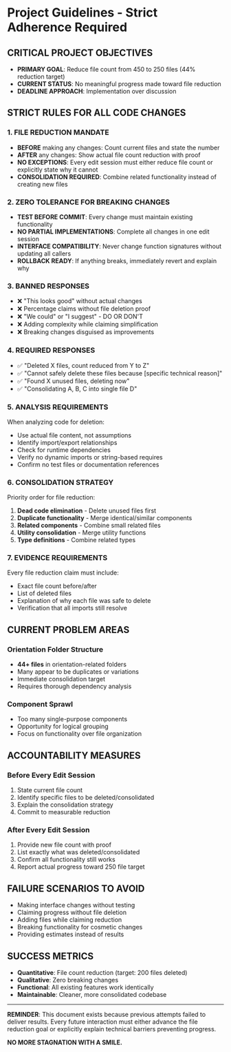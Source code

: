 
# Project Guidelines - Strict Adherence Required

## CRITICAL PROJECT OBJECTIVES
- **PRIMARY GOAL**: Reduce file count from 450 to 250 files (44% reduction target)
- **CURRENT STATUS**: No meaningful progress made toward file reduction
- **DEADLINE APPROACH**: Implementation over discussion

## STRICT RULES FOR ALL CODE CHANGES

### 1. FILE REDUCTION MANDATE
- **BEFORE** making any changes: Count current files and state the number
- **AFTER** any changes: Show actual file count reduction with proof
- **NO EXCEPTIONS**: Every edit session must either reduce file count or explicitly state why it cannot
- **CONSOLIDATION REQUIRED**: Combine related functionality instead of creating new files

### 2. ZERO TOLERANCE FOR BREAKING CHANGES
- **TEST BEFORE COMMIT**: Every change must maintain existing functionality
- **NO PARTIAL IMPLEMENTATIONS**: Complete all changes in one edit session
- **INTERFACE COMPATIBILITY**: Never change function signatures without updating all callers
- **ROLLBACK READY**: If anything breaks, immediately revert and explain why

### 3. BANNED RESPONSES
- ❌ "This looks good" without actual changes
- ❌ Percentage claims without file deletion proof
- ❌ "We could" or "I suggest" - DO OR DON'T
- ❌ Adding complexity while claiming simplification
- ❌ Breaking changes disguised as improvements

### 4. REQUIRED RESPONSES
- ✅ "Deleted X files, count reduced from Y to Z"
- ✅ "Cannot safely delete these files because [specific technical reason]"
- ✅ "Found X unused files, deleting now"
- ✅ "Consolidating A, B, C into single file D"

### 5. ANALYSIS REQUIREMENTS
When analyzing code for deletion:
- Use actual file content, not assumptions
- Identify import/export relationships
- Check for runtime dependencies
- Verify no dynamic imports or string-based requires
- Confirm no test files or documentation references

### 6. CONSOLIDATION STRATEGY
Priority order for file reduction:
1. **Dead code elimination** - Delete unused files first
2. **Duplicate functionality** - Merge identical/similar components
3. **Related components** - Combine small related files
4. **Utility consolidation** - Merge utility functions
5. **Type definitions** - Combine related types

### 7. EVIDENCE REQUIREMENTS
Every file reduction claim must include:
- Exact file count before/after
- List of deleted files
- Explanation of why each file was safe to delete
- Verification that all imports still resolve

## CURRENT PROBLEM AREAS

### Orientation Folder Structure
- **44+ files** in orientation-related folders
- Many appear to be duplicates or variations
- Immediate consolidation target
- Requires thorough dependency analysis

### Component Sprawl
- Too many single-purpose components
- Opportunity for logical grouping
- Focus on functionality over file organization

## ACCOUNTABILITY MEASURES

### Before Every Edit Session
1. State current file count
2. Identify specific files to be deleted/consolidated
3. Explain the consolidation strategy
4. Commit to measurable reduction

### After Every Edit Session
1. Provide new file count with proof
2. List exactly what was deleted/consolidated
3. Confirm all functionality still works
4. Report actual progress toward 250 file target

## FAILURE SCENARIOS TO AVOID
- Making interface changes without testing
- Claiming progress without file deletion
- Adding files while claiming reduction
- Breaking functionality for cosmetic changes
- Providing estimates instead of results

## SUCCESS METRICS
- **Quantitative**: File count reduction (target: 200 files deleted)
- **Qualitative**: Zero breaking changes
- **Functional**: All existing features work identically
- **Maintainable**: Cleaner, more consolidated codebase

---

**REMINDER**: This document exists because previous attempts failed to deliver results. Every future interaction must either advance the file reduction goal or explicitly explain technical barriers preventing progress.

**NO MORE STAGNATION WITH A SMILE.**
